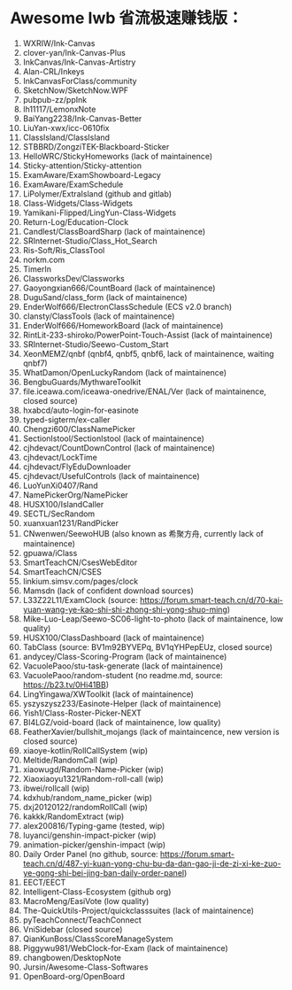 # Awesome Iwb 省流极速赚钱版：

1. <up> WXRIW/Ink-Canvas
2. <up> clover-yan/Ink-Canvas-Plus
3. <up> InkCanvas/Ink-Canvas-Artistry
4. <up> Alan-CRL/Inkeys
5. <up> InkCanvasForClass/community
6. <up> SketchNow/SketchNow.WPF
7. <up> pubpub-zz/ppInk
8. <up> lh11117/LemonxNote
9. <up> BaiYang2238/Ink-Canvas-Better
10. <up> LiuYan-xwx/icc-0610fix
11. <up> ClassIsland/ClassIsland
12. <up> STBBRD/ZongziTEK-Blackboard-Sticker
13. HelloWRC/StickyHomeworks (lack of maintainence)
14. <up> Sticky-attention/Sticky-attention
15. <up> ExamAware/ExamShowboard-Legacy
16. <up> ExamAware/ExamSchedule
17. <up> LiPolymer/ExtraIsland (github and gitlab)
18. <up> Class-Widgets/Class-Widgets
19. <up> Yamikani-Flipped/LingYun-Class-Widgets
20. <up> Return-Log/Education-Clock
21. Candlest/ClassBoardSharp (lack of maintainence)
22. <up> SRInternet-Studio/Class_Hot_Search
23. <up> Ris-Soft/Ris_ClassTool
24. <up> norkm.com
25. TimerIn
26. <up> ClassworksDev/Classworks
27. Gaoyongxian666/CountBoard (lack of maintainence)
28. DuguSand/class_form (lack of maintainence)
29. <up> EnderWolf666/ElectronClassSchedule (ECS v2.0 branch)
30. clansty/ClassTools (lack of maintainence)
31. EnderWolf666/HomeworkBoard (lack of maintainence)
32. <up> RintLit-233-shiroko/PowerPoint-Touch-Assist (lack of maintainence)
33. <up> SRInternet-Studio/Seewo-Custom_Start
34. XeonMEMZ/qnbf (qnbf4, qnbf5, qnbf6, lack of maintainence, waiting qnbf7)
35. <up> WhatDamon/OpenLuckyRandom (lack of maintainence)
36. BengbuGuards/MythwareToolkit
37. <up> file.iceawa.com/iceawa-onedrive/ENAL/Ver (lack of maintainence, closed source)
38. hxabcd/auto-login-for-easinote
39. <up> typed-sigterm/ex-caller
40. <up> Chengzi600/ClassNamePicker
41. SectionIstool/SectionIstool (lack of maintainence)
42. cjhdevact/CountDownControl (lack of maintainence)
43. <up> cjhdevact/LockTime
44. cjhdevact/FlyEduDownloader
45. cjhdevact/UsefulControls (lack of maintainence)
46. <up> LuoYunXi0407/Rand
47. <up> NamePickerOrg/NamePicker
48. <up> HUSX100/IslandCaller
49. <up> SECTL/SecRandom
50. xuanxuan1231/RandPicker
51. CNwenwen/SeewoHUB (also known as 希聚方舟, currently lack of maintainence)
52. gpuawa/iClass
53. <up> SmartTeachCN/CsesWebEditor
54. SmartTeachCN/CSES
55. linkium.simsv.com/pages/clock
56. Mamsdn (lack of confident download sources)
57. L33Z22L11/ExamClock (source: https://forum.smart-teach.cn/d/70-kai-yuan-wang-ye-kao-shi-shi-zhong-shi-yong-shuo-ming)
58. Mike-Luo-Leap/Seewo-SC06-light-to-photo (lack of maintainence, low quality)
59. HUSX100/ClassDashboard (lack of maintainence)
60. TabClass (source: BV1m92BYVEPq, BV1qYHPepEUz, closed source)
61. andycey/Class-Scoring-Program (lack of maintainence)
62. VacuolePaoo/stu-task-generate (lack of maintainence)
63. VacuolePaoo/random-student (no readme.md, source: https://b23.tv/0Hi41BB)
64. LingYingawa/XWToolkit (lack of maintainence)
65. yszyszysz233/Easinote-Helper (lack of maintainence)
66. <up> Yish1/Class-Roster-Picker-NEXT
67. BI4LGZ/void-board (lack of maintainence, low quality)
68. FeatherXavier/bullshit_mojangs (lack of maintaincence, new version is closed source)
69. xiaoye-kotlin/RollCallSystem (wip)
70. Meltide/RandomCall (wip)
71. xiaowugd/Random-Name-Picker (wip)
72. Xiaoxiaoyu1321/Random-roll-call (wip)
73. ibwei/rollcall (wip)
74. kdxhub/random_name_picker (wip)
75. dxj20120122/randomRollCall (wip)
76. kakkk/RandomExtract (wip)
77. <up> alex200816/Typing-game (tested, wip)
78. luyanci/genshin-impact-picker (wip)
79. animation-picker/genshin-impact (wip)
80. Daily Order Panel (no github, source: https://forum.smart-teach.cn/d/487-yi-kuan-yong-chu-bu-da-dan-gao-ji-de-zi-xi-ke-zuo-ye-gong-shi-bei-jing-ban-daily-order-panel)
81. <up> EECT/EECT
82. Intelligent-Class-Ecosystem (github org)
83. MacroMeng/EasiVote (low quality)
84. The-QuickUtils-Project/quickclasssuites (lack of maintainence)
85. pyTeachConnect/TeachConnect
86. <up> VniSidebar (closed source)
87. QianKunBoss/ClassScoreManageSystem
88. Piggywu981/WebClock-for-Exam (lack of maintainence)
89. <up> changbowen/DesktopNote
90. Jursin/Awesome-Class-Softwares
91. <up> OpenBoard-org/OpenBoard
